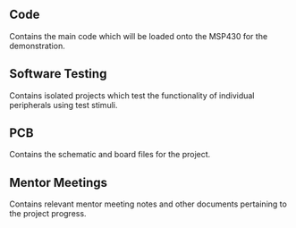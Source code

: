 ## Code
Contains the main code which will be loaded onto the MSP430 for the demonstration.

## Software Testing
Contains isolated projects which test the functionality of individual peripherals using test stimuli. 

## PCB
Contains the schematic and board files for the project.

## Mentor Meetings
Contains relevant mentor meeting notes and other documents pertaining to the project progress.
